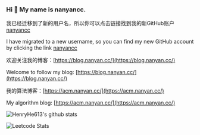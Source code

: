 ### Hi 👋  My name is nanyancc.

我已经迁移到了新的用户名，所以你可以点击链接找到我的新GitHub账户[nanyancc](https://github.com/nanyancc)

I have migrated to a new username, so you can find my new GitHub account by clicking the link [nanyancc](https://github.com/nanyancc)

欢迎关注我的博客：[https://blog.nanyan.cc/](https://blog.nanyan.cc/)

Welcome to follow my blog: [https://blog.nanyan.cc/](https://blog.nanyan.cc/)

我的算法博客：[https://acm.nanyan.cc/](https://acm.nanyan.cc/)

My algorithm blog: [https://acm.nanyan.cc/](https://acm.nanyan.cc/)

![HenryHe613's github stats](https://github-readme-stats.vercel.app/api/?username=HenryHe613&show_icons=true&title_color=1F75C8&icon_color=2AA410&text_color=043667&bg_color=ffffff)

![Leetcode Stats](https://leetcard.jacoblin.cool/henryhe613?theme=dark&site=cn)
